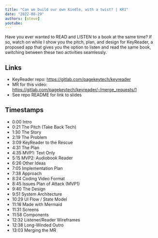```yaml
---
title: "Can we build our own Kindle, with a twist? | KR1"
date: "2022-08-29"
authors: [steve]
youtube: 
---
```


<YouTubePlayer youtubeLink={frontmatter.youtube} />

Have you ever wanted to READ and LISTEN to a book at the same time? If so, watch on while I show you the pitch, plan, and design for KeyReader, a proposed app that gives you the option to listen and read the same book, switching between these two activities seamlessly.

<!-- truncate -->

## Links
- KeyReader repo: https://gitlab.com/pagekeytech/keyreader
- MR for this video: https://gitlab.com/pagekeytech/keyreader/-/merge_requests/1
- See repo README for link to slides

## Timestamps
- 0:00 Intro
- 0:21 The Pitch (Take Back Tech)
- 1:30 The Story
- 2:19 The Problem
- 3:09 KeyReader to the Rescue
- 4:31 The Plan
- 4:35 MVP1: Text Only
- 5:15 MVP2: Audiobook Reader
- 6:26 Other Ideas
- 7:05 Implementation Plan
- 7:38 Approach
- 8:24 Coding Video Format
- 8:45 Issues Plan of Attack (MVP1)
- 9:40 The Design
- 9:51 System Architecture
- 10:29 UI Flow / State Model
- 11:16 Made with Mermaid
- 11:31 Screens
- 11:58 Components
- 12:32 Listener/Reader Wireframes
- 12:38 Long-Winded Outro
- 13:03 Merging the MR